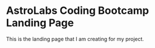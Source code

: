 # AstroLabs Coding Bootcamp Landing Page

This is the landing page that I am creating for my project. 

